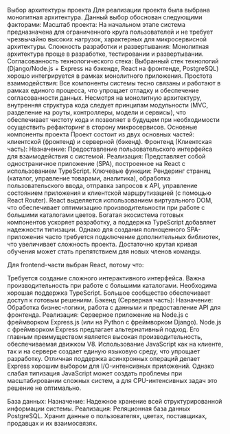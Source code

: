 Выбор архитектуры проекта Для реализации проекта была выбрана монолитная архитектура. Данный выбор обоснован следующими факторами: Масштаб проекта: На начальном этапе система предназначена для ограниченного круга пользователей и не требует чрезвычайно высоких нагрузок, характерных для микросервисной архитектуры. Сложность разработки и развертывания: Монолитная архитектура проще в разработке, тестировании и развертывании. Согласованность технологического стека: Выбранный стек технологий (Django/Node.js + Express на бэкенде, React на фронтенде, PostgreSQL) хорошо интегрируется в рамках монолитного приложения. Простота взаимодействия: Все компоненты системы тесно связаны и работают в рамках единого процесса, что упрощает отладку и обеспечение согласованности данных. Несмотря на монолитную архитектуру, внутренняя структура кода следует принципам модульности (MVC, разделение на роуты, контроллеры, модели и сервисы), что обеспечивает чистоту кода и позволяет в будущем при необходимости осуществить рефакторинг в сторону микросервисов. Основные компоненты проекта Проект состоит из двух основных частей: клиентской (фронтенд) и серверной (бэкенд). Фронтенд (Клиентская часть): Назначение: Предоставление пользовательского интерфейса для взаимодействия с системой. Реализация: Представляет собой одностраничное приложение (SPA), построенное на React с использованием TypeScript. Ключевые функции: Рендеринг страниц (каталог, управление товарами, аналитика), обработка пользовательского ввода, отправка запросов к API, управление состоянием приложения и клиентской маршрутизацией (с помощью React Router). React выделяется использованием виртуального DOM, что обеспечивает оптимизацию производительности при работе с большими каталогами цветов. Богатая экосистема готовых компонентов ускоряет разработку, а поддержка TypeScript добавляет надежности типизации. Однако для создания полноценного SPA-приложения часто требуется подключение дополнительных библиотек, что увеличивает сложность проекта. Достаточно крутая кривая обучения может стать препятствием для новых членов команды.

Для frontend-части выбран React, потому что:

Требуется создание сложного интерактивного интерфейса.
Важна производительность при работе с большими каталогами.
Необходима хорошая поддержка TypeScript.
Большое сообщество обеспечивает доступ к готовым решениям.
Бэкенд (Серверная часть): Назначение: Обработка бизнес-логики, работа с данными и предоставление API для фронтенда. Реализация: Серверное приложение на Node.js с фреймворком Express.js (или на Python с фреймворком Django). Node.js с фреймворком Express предлагает альтернативный подход. Его главным преимуществом является высокая производительность, обеспечиваемая движком V8. Использование JavaScript как на клиенте, так и на сервере создает единую языковую среду, что упрощает разработку. Отличная поддержка асинхронных операций делает Express хорошим выбором для I/O-интенсивных приложений. Однако слабая типизация JavaScript может создать проблемы при масштабировании сложных систем, а для CPU-интенсивных задач это решение не оптимально.

База данных: Назначение: Надежное хранение всей структурированной информации системы. Реализация: Реляционная база данных PostgreSQL. Хранит данные о пользователях, цветах, поставщиках, продавцах и их взаимосвязях.